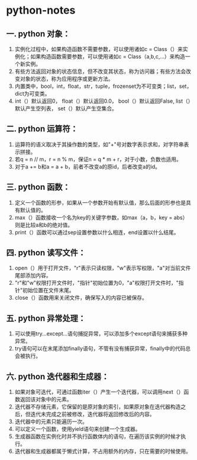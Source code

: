 # python-notes

## 一. python 对象：
1. 实例化过程中，如果构造函数不需要参数，可以使用诸如c = Class（）来实例化；如果构造函数需要参数，可以使用诸如c = Class（a,b,c,...）来构造一个新实例。
2. 有些方法返回对象的状态信息，但不改变其状态，称为访问器；有些方法会改变对象的状态，称为应用程序或更新方法。
3. 内置类中，bool，int，float，str，tuple，frozenset为不可变类；list，set，dict为可变类。
4. int（）默认返回0， float（）默认返回0.0， bool（）默认返回False, list（）默认产生空列表， set（）默认产生空集合。
## 二. python 运算符：
1. 运算符的语义取决于其操作数的类型，如"+"号对数字表示求和，对字符串表示拼接。
2. 若q = n // m，r = n % m，保证n = q * m + r，对于小数，负数也适用。
3. 对于a += b和a = a + b，前者不改变a的原id，后者改变a的id。
## 三. python 函数：
1. 定义一个函数的形参，如果从一个参数开始有默认值，那么后面的形参也是具有默认值的。
2. max（）函数接收一个名为key的关键字参数，如max（a，b，key = abs）则是比较a和b的绝对值。
3. print（）函数可以通过sep设置参数以什么相连，end设置以什么结尾。
## 四. python 读写文件：
1. open（）用于打开文件，"r"表示只读权限，"w"表示写权限，"a"对当前文件尾部添加内容。
2. "r"和"w"权限打开文件时，"指针"初始位置为0，"a"权限打开文件时，"指针"初始位置在文件末尾。
3. close（）函数用来关闭文件，确保写入的内容已被保存。
## 五. python 异常处理：
1. 可以使用try...except...语句捕捉异常，可以添加多个except语句来捕获多种异常。
2. try语句可以在末尾添加finally语句，不管有没有捕获异常，finally中的代码总会被执行。
## 六. python 迭代器和生成器：
1. 如果对象可迭代，可通过函数iter（）产生一个迭代器，可以调用next（）函数返回该对象中的元素。
2. 迭代器不存储元素，它保留的是原对象的索引，如果原对象在迭代器构造之后，但迭代未完成之前被修改，迭代器将返回修改后的内容。
3. 迭代器中的元素只能遍历一次。
4. 可以定义一个函数，使用yield语句来创建一个生成器。
5. 生成器函数在实例化时并不执行函数体内的语句，在遍历该实例的时候才执行。
6. 迭代器和生成器都属于懒式计算，不占用额外的内存，只在需要的时候使用。
